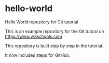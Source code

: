 # hello-world

Hello World repository for Git tutorial

This is an example repository for the Git tutoial on https://www.w3schools.com

This repository is built step by step in the tutorial.

It now includes steps for GitHub.
